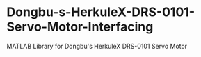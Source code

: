 # Dongbu-s-HerkuleX-DRS-0101-Servo-Motor-Interfacing
MATLAB Library for Dongbu's HerkuleX DRS-0101 Servo Motor
